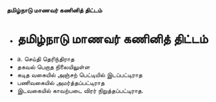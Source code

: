 **தமிழ்நாடு மாணவர் கணினித் திட்டம்**
- # தமிழ்நாடு மாணவர் கணினித் திட்டம்
- a. செய்தி தெரிந்திராத
- தகவல் பெறாத நிலையிலுள்ள
- கடித வகையில் அஞ்சற் பெட்டியில் இடப்பட்டிராத
- பணிவகையில் அமர்த்தப்பட்டிராத
- இடவகையில் காவற்படை விரர் நிறுத்தப்பட்டிராத.

